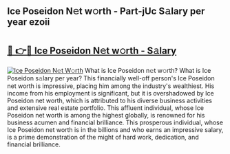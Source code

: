## Ice Poseidon N𝚎t w𝚘rth - Part-jUc S𝚊lary per year ezoii

# <h2><a href="http://gc50ljr.nevu.top/?p=Ice+Poseidon">🔗 👉🔴 Ice Poseidon N𝚎t w𝚘rth - S𝚊lary</a></h2>

[![Ice Poseidon N𝚎t W𝚘rth](https://i.imgur.com/Oavwk0R.jpeg)](http://gc50ljr.nevu.top/?p=Ice+Poseidon)
What is Ice Poseidon n𝚎t w𝚘rth? What is Ice Poseidon s𝚊lary per year?
This financially well-off person's Ice Poseidon net worth is impressive, placing him among the industry's wealthiest. His income from his employment is significant, but it is overshadowed by Ice Poseidon net worth, which is attributed to his diverse business activities and extensive real estate portfolio. This affluent individual, whose Ice Poseidon net worth is among the highest globally, is renowned for his business acumen and financial brilliance. This prosperous individual, whose Ice Poseidon net worth is in the billions and who earns an impressive salary, is a prime demonstration of the might of hard work, dedication, and financial brilliance.
